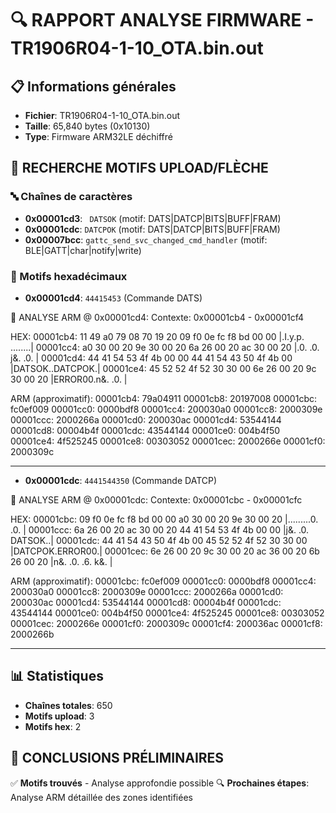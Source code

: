 
# 🔍 RAPPORT ANALYSE FIRMWARE - TR1906R04-1-10_OTA.bin.out

## 📋 Informations générales
- **Fichier**: TR1906R04-1-10_OTA.bin.out
- **Taille**: 65,840 bytes (0x10130)
- **Type**: Firmware ARM32LE déchiffré

## 🎯 RECHERCHE MOTIFS UPLOAD/FLÈCHE

### 🔤 Chaînes de caractères
- **0x00001cd3**: ` DATSOK` (motif: DATS|DATCP|BITS|BUFF|FRAM)
- **0x00001cdc**: `DATCPOK` (motif: DATS|DATCP|BITS|BUFF|FRAM)
- **0x00007bcc**: `gattc_send_svc_changed_cmd_handler` (motif: BLE|GATT|char|notify|write)

### 🔢 Motifs hexadécimaux
- **0x00001cd4**: `44415453` (Commande DATS)

📍 ANALYSE ARM @ 0x00001cd4:
Contexte: 0x00001cb4 - 0x00001cf4

HEX:
00001cb4: 11 49 a0 79 08 70 19 20 09 f0 0e fc f8 bd 00 00  |.I.y.p. ........|
00001cc4: a0 30 00 20 9e 30 00 20 6a 26 00 20 ac 30 00 20  |.0. .0. j&. .0. |
00001cd4: 44 41 54 53 4f 4b 00 00 44 41 54 43 50 4f 4b 00  |DATSOK..DATCPOK.|
00001ce4: 45 52 52 4f 52 30 30 00 6e 26 00 20 9c 30 00 20  |ERROR00.n&. .0. |

ARM (approximatif):
00001cb4: 79a04911
00001cb8: 20197008
00001cbc: fc0ef009
00001cc0: 0000bdf8
00001cc4: 200030a0
00001cc8: 2000309e
00001ccc: 2000266a
00001cd0: 200030ac
00001cd4: 53544144
00001cd8: 00004b4f
00001cdc: 43544144
00001ce0: 004b4f50
00001ce4: 4f525245
00001ce8: 00303052
00001cec: 2000266e
00001cf0: 2000309c

---
- **0x00001cdc**: `4441544350` (Commande DATCP)

📍 ANALYSE ARM @ 0x00001cdc:
Contexte: 0x00001cbc - 0x00001cfc

HEX:
00001cbc: 09 f0 0e fc f8 bd 00 00 a0 30 00 20 9e 30 00 20  |.........0. .0. |
00001ccc: 6a 26 00 20 ac 30 00 20 44 41 54 53 4f 4b 00 00  |j&. .0. DATSOK..|
00001cdc: 44 41 54 43 50 4f 4b 00 45 52 52 4f 52 30 30 00  |DATCPOK.ERROR00.|
00001cec: 6e 26 00 20 9c 30 00 20 ac 36 00 20 6b 26 00 20  |n&. .0. .6. k&. |

ARM (approximatif):
00001cbc: fc0ef009
00001cc0: 0000bdf8
00001cc4: 200030a0
00001cc8: 2000309e
00001ccc: 2000266a
00001cd0: 200030ac
00001cd4: 53544144
00001cd8: 00004b4f
00001cdc: 43544144
00001ce0: 004b4f50
00001ce4: 4f525245
00001ce8: 00303052
00001cec: 2000266e
00001cf0: 2000309c
00001cf4: 200036ac
00001cf8: 2000266b

---

## 📊 Statistiques
- **Chaînes totales**: 650
- **Motifs upload**: 3
- **Motifs hex**: 2

## 🎯 CONCLUSIONS PRÉLIMINAIRES
✅ **Motifs trouvés** - Analyse approfondie possible
🔍 **Prochaines étapes**: Analyse ARM détaillée des zones identifiées

